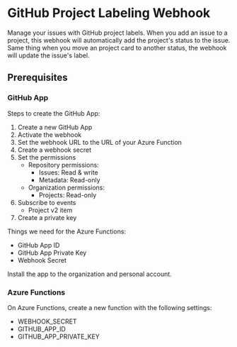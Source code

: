 # GitHub Project Labeling Webhook

Manage your issues with GitHub project labels. When you add an issue to a project, this webhook will automatically add the project's status to the issue. Same thing when you move an project card to another status, the webhook will update the issue's label.

## Prerequisites

### GitHub App

Steps to create the GitHub App:

1. Create a new GitHub App
1. Activate the webhook
1. Set the webhook URL to the URL of your Azure Function
1. Create a webhook secret
1. Set the permissions
    - Repository permissions:
      - Issues: Read & write
      - Metadata: Read-only
    - Organization permissions:
      - Projects: Read-only
1. Subscribe to events
    - Project v2 item
1. Create a private key

Things we need for the Azure Functions:

- GitHub App ID
- GitHub App Private Key
- Webhook Secret

Install the app to the organization and personal account.

### Azure Functions

On Azure Functions, create a new function with the following settings:

- WEBHOOK_SECRET
- GITHUB_APP_ID
- GITHUB_APP_PRIVATE_KEY
